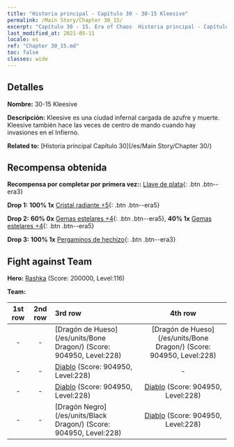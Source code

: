 ```yaml
---
title: "Historia principal - Capítulo 30 - 30-15 Kleesive"
permalink: /Main Story/Chapter 30_15/
excerpt: "Capítulo 30 - 15. Era of Chaos  Historia principal - Capítulo 30_15. 30-15 Kleesive"
last_modified_at: 2021-05-11
locale: es
ref: "Chapter 30_15.md"
toc: false
classes: wide
---
```


## Detalles

 **Nombre:** 30-15 Kleesive

 **Descripción:** Kleesive es una ciudad infernal cargada de azufre y muerte. Kleesive también hace las veces de centro de mando cuando hay invasiones en el Infierno.

 **Related to:** [Historia principal Capítulo 30](/es/Main Story/Chapter 30/)

## Recompensa obtenida

 **Recompensa por completar por primera vez::** [Llave de plata](/ItemsES/con_693/){: .btn .btn--era3}

 **Drop 1:** **100% 1x** [Cristal radiante +5](/ItemsES/mat_101/){: .btn .btn--era5}

 **Drop 2:** **60% 0x** [Gemas estelares +4](/ItemsES/mat_93/){: .btn .btn--era5}, **40% 1x** [Gemas estelares +4](/ItemsES/mat_93/){: .btn .btn--era5}

 **Drop 3:** **100% 1x** [Pergaminos de hechizo](/ItemsES/con_694/){: .btn .btn--era3}


## Fight against Team
 **Hero:** [Rashka](/es/heroes/Rashka/) (Score: 200000, Level:116)

 **Team:**


  | 1st row | 2nd row | 3rd row | 4th row |
  |:----:|:----:|:----|:----:|
  | - | - | [Dragón de Hueso](/es/units/Bone Dragon/) (Score: 904950, Level:228)  | [Dragón de Hueso](/es/units/Bone Dragon/) (Score: 904950, Level:228)  |
  | - | - | [Diablo](/es/units/Devil/) (Score: 904950, Level:228)  | - |
  | - | - | [Diablo](/es/units/Devil/) (Score: 904950, Level:228)  | [Diablo](/es/units/Devil/) (Score: 904950, Level:228)  |
  | - | - | [Dragón Negro](/es/units/Black Dragon/) (Score: 904950, Level:228)  | [Diablo](/es/units/Devil/) (Score: 904950, Level:228)  |



